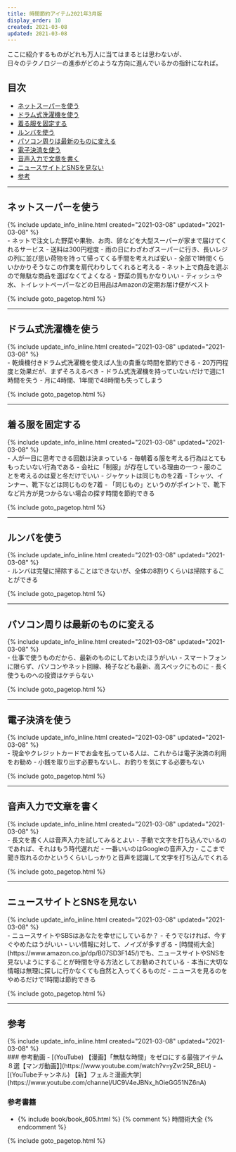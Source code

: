 ```yaml
---
title: 時間節約アイテム2021年3月版
display_order: 10
created: 2021-03-08
updated: 2021-03-08
---
```

ここに紹介するものがどれも万人に当てはまるとは思わないが、  
日々のテクノロジーの進歩がどのような方向に進んでいるかの指針になれば。


## <a name="index">目次</a>

<ul>
<li><a href="#use-online-supermarket">ネットスーパーを使う</a></li>
<li><a href="#use-a-drum-type-washing-machine">ドラム式洗濯機を使う</a></li>
<li><a href="#fix-the-clothes-you-wear">着る服を固定する</a></li>
<li><a href="#use-a-roomba">ルンバを使う</a></li>
<li><a href="#change-your-computer-to-the-latest-version">パソコン周りは最新のものに変える</a></li>
<li><a href="#use-electronic-payment">電子決済を使う</a></li>
<li><a href="#use-voice-input-for-writing">音声入力で文章を書く</a></li>
<li><a href="#avoid-news-sites-and-social-networking-sites">ニュースサイトとSNSを見ない</a></li>
<li><a href="#reference">参考</a></li>
</ul>

* * *
## <a name="use-online-supermarket">ネットスーパーを使う</a>
<div class="chapter-updated">{% include update_info_inline.html created="2021-03-08" updated="2021-03-08" %}</div>
- ネットで注文した野菜や果物、お肉、卵などを大型スーパーが家まで届けてくれるサービス
- 送料は300円程度
  - 雨の日にわざわざスーパーに行き、長いレジの列に並び思い荷物を持って帰ってくる手間を考えれば安い
  - 全部で1時間くらいかかりそうなこの作業を肩代わりしてくれると考える
- ネット上で商品を選ぶので無駄な商品を選ばなくてよくなる
- 野菜の質もかなりいい
- ティッシュや水、トイレットペーパーなどの日用品はAmazonの定期お届け便がベスト

{% include goto_pagetop.html %}

* * *
## <a name="use-a-drum-type-washing-machine">ドラム式洗濯機を使う</a>
<div class="chapter-updated">{% include update_info_inline.html created="2021-03-08" updated="2021-03-08" %}</div>
- 乾燥機付きドラム式洗濯機を使えば人生の貴重な時間を節約できる
- 20万円程度と効果だが、まずそろえるべき
- ドラム式洗濯機を持っていないだけで週に1時間を失う
  - 月に4時間、1年間で48時間も失ってしまう

{% include goto_pagetop.html %}

* * *
## <a name="fix-the-clothes-you-wear">着る服を固定する</a>
<div class="chapter-updated">{% include update_info_inline.html created="2021-03-08" updated="2021-03-08" %}</div>
- 人が一日に思考できる回数は決まっている
- 毎朝着る服を考える行為はとてももったいない行為である
  - 会社に「制服」が存在している理由の一つ
- 服のことを考えるのは夏と冬だけでいい
- ジャケットは同じものを2着
- Tシャツ、インナー、靴下などは同じものを7着
- 「同じもの」というのがポイントで、靴下など片方が見つからない場合の探す時間を節約できる

{% include goto_pagetop.html %}

* * *
## <a name="use-a-roomba">ルンバを使う</a>
<div class="chapter-updated">{% include update_info_inline.html created="2021-03-08" updated="2021-03-08" %}</div>
- ルンバは完璧に掃除することはできないが、全体の8割りくらいは掃除することができる

{% include goto_pagetop.html %}

* * *
## <a name="change-your-computer-to-the-latest-version">パソコン周りは最新のものに変える</a>
<div class="chapter-updated">{% include update_info_inline.html created="2021-03-08" updated="2021-03-08" %}</div>
- 仕事で使うものだから、最新のものにしておいたほうがいい
- スマートフォンに限らず、パソコンやネット回線、椅子なども最新、高スペックにものに
- 長く使うものへの投資はケチらない

{% include goto_pagetop.html %}

* * *
## <a name="use-electronic-payment">電子決済を使う</a>
<div class="chapter-updated">{% include update_info_inline.html created="2021-03-08" updated="2021-03-08" %}</div>
- 現金やクレジットカードでお金を払っている人は、これからは電子決済の利用をお勧め
- 小銭を取り出す必要もないし、お釣りを気にする必要もない

{% include goto_pagetop.html %}

* * *
## <a name="use-voice-input-for-writing">音声入力で文章を書く</a>
<div class="chapter-updated">{% include update_info_inline.html created="2021-03-08" updated="2021-03-08" %}</div>
- 長文を書く人は音声入力を試してみるとよい
- 手動で文字を打ち込んでいるのであれば、それはもう時代遅れだ
- 一番いいのはGoogleの音声入力
  - ここまで聞き取れるのかというくらいしっかりと音声を認識して文字を打ち込んでくれる

{% include goto_pagetop.html %}

* * *
## <a name="avoid-news-sites-and-social-networking-sites">ニュースサイトとSNSを見ない</a>
<div class="chapter-updated">{% include update_info_inline.html created="2021-03-08" updated="2021-03-08" %}</div>
- ニュースサイトやSBSはあなたを幸せにしているか？
  - そうでなければ、今すぐやめたほうがいい
- いい情報に対して、ノイズが多すぎる
- [時間術大全](https://www.amazon.co.jp/dp/B07SD3F145/)でも、ニュースサイトやSNSを見ないようにすることが時間を守る方法としてお勧めされている
- 本当に大切な情報は無理に探しに行かなくても自然と入ってくるものだ
- ニュースを見るのをやめるだけで1時間は節約できる

{% include goto_pagetop.html %}

* * *
## <a name="reference">参考</a>
<div class="chapter-updated">{% include update_info_inline.html created="2021-03-08" updated="2021-03-08" %}</div>
### 参考動画
- [(YouTube) 【漫画】「無駄な時間」をゼロにする最強アイテム８選【マンガ動画】](https://www.youtube.com/watch?v=yZvr25R_BEU)
- [(YouTubeチャンネル) 【新】フェルミ漫画大学](https://www.youtube.com/channel/UC9V4eJBNx_hOieGG51NZ6nA)

### 参考書籍
- {% include book/book_605.html %} {% comment %} 時間術大全 {% endcomment %}

{% include goto_pagetop.html %}

